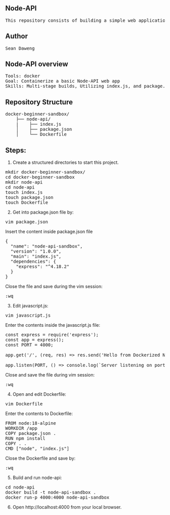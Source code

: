 <h2>Node-API</h2>
<pre>This repository consists of building a simple web application using Docker, JS, and JSON.</pre>

<h2>Author</h2>
<pre>
Sean Daweng
</pre>

<h2>Node-API overview</h2>
<pre>
Tools: docker
Goal: Containerize a basic Node-API web app
Skills: Multi-stage builds, Utilizing index.js, and package.json
</pre>

<h2>Repository Structure</h2>
<pre>
docker-beginner-sandbox/
    ├── node-api/
    |    ├── index.js
    │    ├── package.json
    │    └── Dockerfile
</pre>

<h2>Steps:</h2>

1) Create a structured directories to start this project.
<pre>
mkdir docker-beginner-sandbox/
cd docker-beginner-sandbox
mkdir node-api
cd node-api
touch index.js
touch package.json
touch Dockerfile
</pre>

2) Get into package.json file by:
<pre>
vim package.json
</pre>
Insert the content inside package.json file
<pre>
{
  "name": "node-api-sandbox",
  "version": "1.0.0",
  "main": "index.js",
  "dependencies": {
    "express": "^4.18.2"
  }
}
</pre>
Close the file and save during the vim session:
<pre>
:wq
</pre>

3) Edit javascript.js:
<pre>
vim javascript.js
</pre>
Enter the contents inside the javascript.js file:
<pre>
const express = require('express');
const app = express();
const PORT = 4000;

app.get('/', (req, res) => res.send('Hello from Dockerized Node API!'));

app.listen(PORT, () => console.log(`Server listening on port ${PORT}`));
</pre>
Close and save the file during vim session:
<pre>
:wq
</pre>

4) Open and edit Dockerfile:
<pre>
vim Dockerfile
</pre>
Enter the contents to Dockerfile:
<pre>
FROM node:18-alpine
WORKDIR /app
COPY package.json .
RUN npm install
COPY . .
CMD ["node", "index.js"]
</pre>
Close the Dockerfile and save by:
<pre>
:wq
</pre>

5) Build and run node-api:
<pre>
cd node-api
docker build -t node-api-sandbox .
docker run-p 4000:4000 node-api-sandbox
</pre>

6) Open http://localhost:4000 from your local browser.




